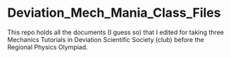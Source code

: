 # Deviation_Mech_Mania_Class_Files
This repo holds all the documents (I guess so) that I edited for taking three Mechanics Tutorials in Deviation Scientific Society (club) before the Regional Physics Olympiad.
